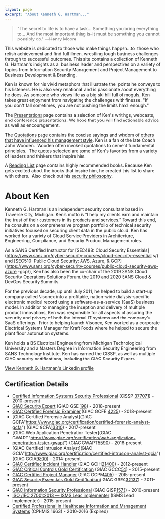 ```yaml
---
layout: page
excerpt: "About Kenneth G. Hartman..."
---
```

> "The secret to life is to have a task... Something you bring everything to...
> And the most important thing is–It must be something you cannot possibly
do."
> —Henry Moore

This website is dedicated to those who make things happen...to  those who
relish achievement and find fulfillment wrestling tough business challenges
through to successful outcomes. This site contains a collection of Kenneth G.
Hartman's insights as a  business leader and perspectives on a variety of
topics from Information Security Management and Project Management to Business
Development &amp; Branding.

Ken is known for his vivid metaphors that illustrate the  points he conveys to
his listeners. He is also very relational  and is passionate about everything
he does. As someone who views life as a big ski hill full of moguls, Ken takes
great enjoyment from navigating the challenges with finesse. "If you don't
fall sometimes, you are not pushing the limits hard  enough."

The [Presentations](presentations/) page contains a selection of Ken's
writings, webcasts, and conference presentations. We hope that you will
find actionable advice as well as encouragement.

The [Quotations](quotations/) page contains the concise sayings and wisdom of
[others that have influenced his management
style](/blog/the-sources-of-influence-behind-my-leadership-style/). Ken is a
fan of the late Coach John Wooden.  Wooden often invoked quotations to cement
fundamental principles.  The quotes selected are some of Ken's favorites from
a variety of leaders and thinkers that inspire him.

A [Reading List](reading-list/) page contains highly recommended books.
Because Ken gets excited about the books that inspire him, he created this
list to share with others.  Also, check out his [security
philosophy](/blog/my-security-philosophy/).

# About Ken

Kenneth G. Hartman is an independent security consultant based in Traverse
City, Michigan. Ken’s motto is “I help my clients earn and maintain the
trust of their customers in its products and services.” Toward this end, he
consults on a comprehensive program portfolio of technical security initiatives
focused on securing client data in the public cloud. Ken has worked for a
variety of Cloud Service Providers in Architecture, Engineering, Compliance,
and Security Product Management roles.

As a SANS Certified Instructor for [SEC488: Cloud Security
Essentials](https://www.sans.org/cyber-security-courses/cloud-security-essential
s/) and [SEC510: Public Cloud Security: AWS, Azure, &
GCP](https://www.sans.org/cyber-security-courses/public-cloud-security-aws-azure
-gcp/), Ken has also been the co-chair of the 2019 SANS Cloud Security
Operations Solutions Forum, the 2019 and 2020 SANS Cloud & DevOps Security
Summits.

For the previous decade, up until July 2011, he helped to build a start-up
company called Visonex into a profitable, nation-wide dialysis-specific
electronic medical record using a software-as-a-service (SaaS) business model.
In addition to managing the inception and delivery of multiple product
innovations, Ken was responsible for all aspects of assuring the security and
privacy of both the internal IT systems and the company’s SaaS offerings. 
Prior to helping launch Visonex, Ken worked as a corporate Electrical Systems
Manager for Kraft Foods where he helped to secure the plant floor automation
systems.

Ken holds a BS Electrical Engineering from Michigan Technological University
and a Masters Degree in Information Security Engineering from SANS Technology
Institute. Ken has earned the CISSP, as well as multiple GIAC security
certifications, including the GIAC Security Expert.

[View Kenneth G. Hartman's Linkedin profile](https://www.linkedin.com/in/kennethghartman/)

## Certification Details

* [Certified Information Systems Security Professional](https://www.isc2.org/cissp/default.aspx) (CISSP [377071](https://www.youracclaim.com/badges/916caddb-8bd2-4d4b-82cc-0346f5468fec/public_url "CISSP Verification")) - 2010-present
* [GIAC Security Expert](https://www.giac.org/certification/security-expert-gse) (GIAC GSE [198](https://www.youracclaim.com/badges/c6553138-950f-4f3c-84a9-70c2bdcc8ccb/public_url "GSE Verification")) - 2018-present
* [GIAC Certified Forensic Examiner](https://www.giac.org/certification/certified-forensic-examiner-gcfe) (GIAC GCFE [4225](https://www.youracclaim.com/badges/f68a6c51-497d-4fec-a103-7a2c7b910da0/public_url "GCFE Verification")) - 2018-present
* [GIAC Certified Forensic Analyst](GIAC GCFA"https://www.giac.org/certification/certified-forensic-analyst-gcfa") (GIAC GCFA[13310](https://www.youracclaim.com/badges/3773a67c-73e4-4324-8dc3-9d3a4dcf64e4/public_url "GCFA Verification")) - 2017-present
* [GIAC Web Application Penetration Tester](GIAC GWAPT"https://www.giac.org/certification/web-application-penetration-tester-gwapt") (GIAC GWAPT[5590](https://www.youracclaim.com/badges/869be4df-2606-492b-99a8-ca8723f166c6/public_url "GWAPT Verification")) - 2016-present
* [GIAC Certified Intrusion Analyst](GIAC GCIA"http://www.giac.org/certification/certified-intrusion-analyst-gcia") (GIAC GCIA[9800](https://www.youracclaim.com/badges/566a0497-5b9c-4147-b2c3-806f46963def/public_url "Certification Verification")) - 2014-present
* [GIAC Certified Incident Handler]("http://www.giac.org/certification/certified-incident-handler-gcih") (GIAC GCIH[21400](https://www.youracclaim.com/badges/20eede1a-f3cf-4142-a93f-7db5a7f968a9/public_url "GCIH Verification")) - 2012-present
* [GIAC Critical Controls Gold Certification]("http://www.giac.org/certification/critical-controls-certification-gccc") (GIAC GCCC[54](https://www.youracclaim.com/badges/d413e73b-b8f1-40ab-b5ef-8fe7574e2901/public_url "GCCC Verification")) - 2015-present
* [GIAC Certified Project Manager]("http://www.giac.org/certification/certified-project-manager-gcpm") (GIAC GCPM[405](https://www.youracclaim.com/badges/22e2c075-59a8-46b1-a470-d639885d471a/public_url "GCPM Verification")) - 2015-present
* [GIAC Security Essentials Gold Certification]("http://www.giac.org/certification/security-essentials-gsec")( GIAC GSEC[32137](https://www.youracclaim.com/badges/0601c6c2-08d2-4fed-be04-3077a052da5e/public_url "GSEC Verification")) - 2011-present
* [GIAC Information Security Professional]("http://www.giac.org/certification/information-security-professional-gisp") (GIAC GISP[1573](http://www.giac.org/certified-professional/kenneth-hartman/123500 "GISP Verification")) - 2010-present
* [ISO /IEC 27001:2013 — ISMS Lead implementer]("http://www.ey.com/GL/en/Services/Specialty-Services/CertifyPoint/CertifyPoint---Courses-offered") (ISMS Lead implementer) - 2015-present
* [Certified Professional in Healthcare Information and Management Systems]("http://www.himss.org/health-it-certification/cphims?navItemNumber=13647") (CPHMIS 1663) -  2010-2016 (Expired)
